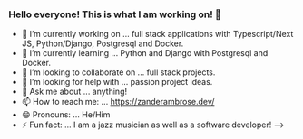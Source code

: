 ### Hello everyone!  This is what I am working on! 👋

- 🔭 I’m currently working on ... full stack applications with Typescript/Next JS, Python/Django, Postgresql and Docker.
- 🌱 I’m currently learning ... Python and Django with Postgresql and Docker.
- 👯 I’m looking to collaborate on ... full stack projects.
- 🤔 I’m looking for help with ... passion project ideas.
- 💬 Ask me about ... anything!
- 📫 How to reach me: ... https://zanderambrose.dev/
- 😄 Pronouns: ... He/Him
- ⚡ Fun fact: ... I am a jazz musician as well as a software developer!
-->
